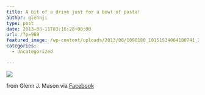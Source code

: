 ```yaml
---
title: A bit of a drive just for a bowl of pasta!
author: glennji
type: post
date: 2013-08-11T03:16:28+00:00
url: /?p=969
featured_image: /wp-content/uploads/2013/08/1098180_10151534064180741_2094440741_n.jpg
categories:
  - Uncategorized

---
```

<div>
  <img src='/wp-content/uploads/2013/08/1098180_10151534064180741_2094440741_n.jpg' style='max-width:600px;' /></p> 
  
  <div>
    from Glenn J. Mason via <a href="https://www.facebook.com/photo.php?fbid=10151534064180741&#038;set=a.10150907445480741.408542.551785740&#038;type=1">Facebook</a>
  </div>
</div>
